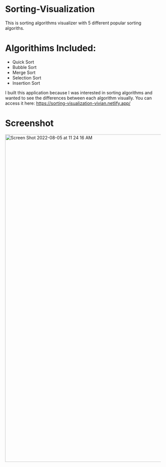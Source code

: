 # Sorting-Visualization

This is sorting algorithms visualizer with 5 different popular sorting algoriths.

# Algorithims Included:

- Quick Sort
- Bubble Sort
- Merge Sort
- Selection Sort
- Insertion Sort

I built this application because I was interested in sorting algorithms and wanted to see the differences between each algorithm visually.
You can access it here: https://sorting-visualization-vivian.netlify.app/

# Screenshot
<img width="1056" alt="Screen Shot 2022-08-05 at 11 24 16 AM" src="https://user-images.githubusercontent.com/33815743/183110098-c9546bd6-5624-4578-9d75-10a1ec3374e6.png">
